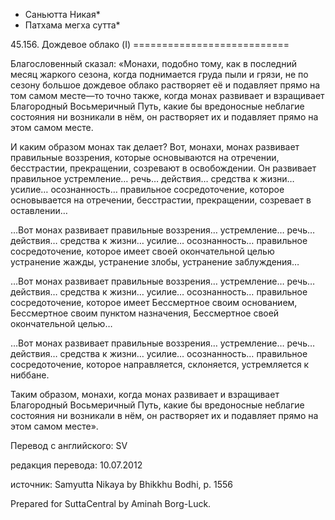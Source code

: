 * Саньютта Никая*
* Патхама мегха сутта*

45\.156\. Дождевое облако \(I\)
\=\=\=\=\=\=\=\=\=\=\=\=\=\=\=\=\=\=\=\=\=\=\=\=\=\=\=

Благословенный сказал: «Монахи, подобно тому, как в последний месяц жаркого сезона, когда поднимается груда пыли и грязи, не по сезону большое дождевое облако растворяет её и подавляет прямо на том самом месте—то точно также, когда монах развивает и взращивает Благородный Восьмеричный Путь, какие бы вредоносные неблагие состояния ни возникали в нём, он растворяет их и подавляет прямо на этом самом месте\.

И каким образом монах так делает? Вот, монахи, монах развивает правильные воззрения, которые основываются на отречении, бесстрастии, прекращении, созревают в освобождении\. Он развивает правильное устремление… речь… действия… средства к жизни… усилие… осознанность… правильное сосредоточение, которое основывается на отречении, бесстрастии, прекращении, созревает в оставлении…

…Вот монах развивает правильные воззрения… устремление… речь… действия… средства к жизни… усилие… осознанность… правильное сосредоточение, которое имеет своей окончательной целью устранение жажды, устранение злобы, устранение заблуждения…

…Вот монах развивает правильные воззрения… устремление… речь… действия… средства к жизни… усилие… осознанность… правильное сосредоточение, которое имеет Бессмертное своим основанием, Бессмертное своим пунктом назначения, Бессмертное своей окончательной целью…

…Вот монах развивает правильные воззрения… устремление… речь… действия… средства к жизни… усилие… осознанность… правильное сосредоточение, которое направляется, склоняется, устремляется к ниббане\.

Таким образом, монахи, когда монах развивает и взращивает Благородный Восьмеричный Путь, какие бы вредоносные неблагие состояния ни возникали в нём, он растворяет их и подавляет прямо на этом самом месте»\.

Перевод с английского: SV

редакция перевода: 10\.07\.2012

источник: Samyutta Nikaya by Bhikkhu Bodhi, p\. 1556

Prepared for SuttaCentral by Aminah Borg\-Luck\.